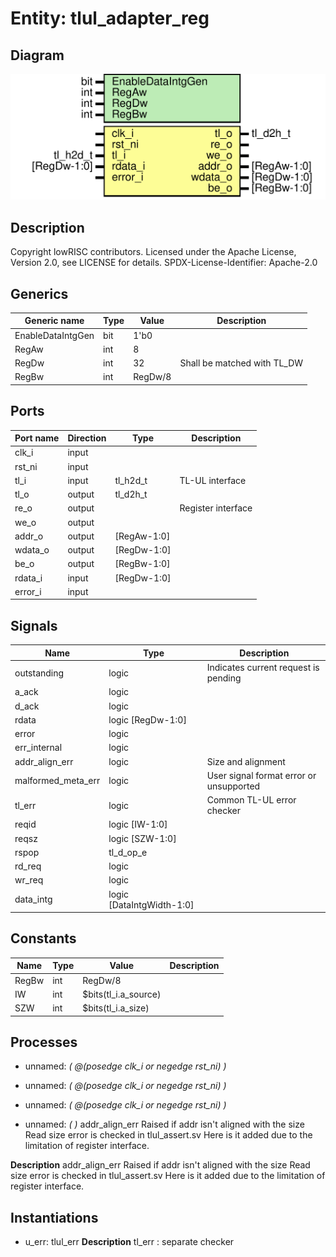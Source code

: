 # Entity: tlul_adapter_reg
## Diagram
![Diagram](tlul_adapter_reg.svg "Diagram")
## Description
Copyright lowRISC contributors.
 Licensed under the Apache License, Version 2.0, see LICENSE for details.
 SPDX-License-Identifier: Apache-2.0
 
## Generics
| Generic name      | Type | Value   | Description                 |
| ----------------- | ---- | ------- | --------------------------- |
| EnableDataIntgGen | bit  | 1'b0    |                             |
| RegAw             | int  | 8       |                             |
| RegDw             | int  | 32      | Shall be matched with TL_DW |
| RegBw             | int  | RegDw/8 |                             |
## Ports
| Port name | Direction | Type        | Description        |
| --------- | --------- | ----------- | ------------------ |
| clk_i     | input     |             |                    |
| rst_ni    | input     |             |                    |
| tl_i      | input     | tl_h2d_t    | TL-UL interface    |
| tl_o      | output    | tl_d2h_t    |                    |
| re_o      | output    |             | Register interface |
| we_o      | output    |             |                    |
| addr_o    | output    | [RegAw-1:0] |                    |
| wdata_o   | output    | [RegDw-1:0] |                    |
| be_o      | output    | [RegBw-1:0] |                    |
| rdata_i   | input     | [RegDw-1:0] |                    |
| error_i   | input     |             |                    |
## Signals
| Name               | Type                      | Description                             |
| ------------------ | ------------------------- | --------------------------------------- |
| outstanding        | logic                     | Indicates current request is pending    |
| a_ack              | logic                     |                                         |
| d_ack              | logic                     |                                         |
| rdata              | logic [RegDw-1:0]         |                                         |
| error              | logic                     |                                         |
| err_internal       | logic                     |                                         |
| addr_align_err     | logic                     | Size and alignment                      |
| malformed_meta_err | logic                     | User signal format error or unsupported |
| tl_err             | logic                     | Common TL-UL error checker              |
| reqid              | logic [IW-1:0]            |                                         |
| reqsz              | logic [SZW-1:0]           |                                         |
| rspop              | tl_d_op_e                 |                                         |
| rd_req             | logic                     |                                         |
| wr_req             | logic                     |                                         |
| data_intg          | logic [DataIntgWidth-1:0] |                                         |
## Constants
| Name  | Type | Value                | Description |
| ----- | ---- | -------------------- | ----------- |
| RegBw | int  | RegDw/8              |             |
| IW    | int  | $bits(tl_i.a_source) |             |
| SZW   | int  | $bits(tl_i.a_size)   |             |
## Processes
- unnamed: _( @(posedge clk_i or negedge rst_ni) )_

- unnamed: _( @(posedge clk_i or negedge rst_ni) )_

- unnamed: _( @(posedge clk_i or negedge rst_ni) )_

- unnamed: _(  )_
addr_align_err
Raised if addr isn't aligned with the size
Read size error is checked in tlul_assert.sv
Here is it added due to the limitation of register interface.

**Description**
addr_align_err
Raised if addr isn't aligned with the size
Read size error is checked in tlul_assert.sv
Here is it added due to the limitation of register interface.

## Instantiations
- u_err: tlul_err
**Description**
tl_err : separate checker

